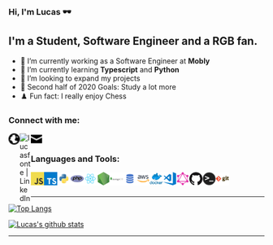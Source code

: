 ### Hi, I'm Lucas  🕶

## I'm a Student, Software Engineer and a RGB fan.
- 🔭 I’m currently working as a Software Engineer at **Mobly**
- 🌱 I’m currently learning **Typescript** and **Python**
- 💾 I’m looking to expand my projects
- 📝 Second half of 2020 Goals: Study a lot more 
- ♟️ Fun fact: I really enjoy Chess

### Connect with me:

<a href="https://mockv2-lucasfonte.netlify.app/" target="_blank">
    <img align="left" alt="lucasfonte.com" width="22px" src="https://raw.githubusercontent.com/iconic/open-iconic/master/svg/globe.svg" />
</a>

<a href="https://www.linkedin.com/in/lucas-fonte-02b03a164/" target="_blank">
    <img align="left" alt="lucasfonte | LinkedIn" width="22px" src="https://cdn.jsdelivr.net/npm/simple-icons@v3/icons/linkedin.svg" />
</a>

<a href="mailto:fontelucas@yahoo.com.br" target="_blank">
    <img align="left" alt="lucasfonte.mail | mail" width="22px" src="https://raw.githubusercontent.com/iconic/open-iconic/master/svg/envelope-closed.svg"  />
</a>

<br />

### Languages and Tools:

<img align="left" alt="JavaScript" width="26px" src="https://raw.githubusercontent.com/github/explore/80688e429a7d4ef2fca1e82350fe8e3517d3494d/topics/javascript/javascript.png" />
<img align="left" alt="Typescript" width="26px" src="https://raw.githubusercontent.com/github/explore/80688e429a7d4ef2fca1e82350fe8e3517d3494d/topics/typescript/typescript.png" />
<img align="left" alt="Python" width="26px" src="https://raw.githubusercontent.com/github/explore/80688e429a7d4ef2fca1e82350fe8e3517d3494d/topics/python/python.png" />
<img align="left" alt="PHP" width="26px" src="https://raw.githubusercontent.com/github/explore/80688e429a7d4ef2fca1e82350fe8e3517d3494d/topics/php/php.png" />
<img align="left" alt="React" width="26px" src="https://raw.githubusercontent.com/github/explore/80688e429a7d4ef2fca1e82350fe8e3517d3494d/topics/react/react.png" />
<img align="left" alt="Node.js" width="26px" src="https://raw.githubusercontent.com/github/explore/80688e429a7d4ef2fca1e82350fe8e3517d3494d/topics/nodejs/nodejs.png" />
<img align="left" alt="MongoDB" width="26px" src="https://raw.githubusercontent.com/github/explore/80688e429a7d4ef2fca1e82350fe8e3517d3494d/topics/mongodb/mongodb.png" />
<img align="left" alt="SQL" width="26px" src="https://raw.githubusercontent.com/github/explore/80688e429a7d4ef2fca1e82350fe8e3517d3494d/topics/sql/sql.png" />
<img align="left" alt="AWS" width="26px" src="https://raw.githubusercontent.com/github/explore/80688e429a7d4ef2fca1e82350fe8e3517d3494d/topics/aws/aws.png" />
<img align="left" alt="Docker" width="26px" src="https://raw.githubusercontent.com/github/explore/80688e429a7d4ef2fca1e82350fe8e3517d3494d/topics/docker/docker.png" />
<img align="left" alt="Visual Studio Code" width="26px" src="https://raw.githubusercontent.com/github/explore/80688e429a7d4ef2fca1e82350fe8e3517d3494d/topics/visual-studio-code/visual-studio-code.png" />
<img align="left" alt="GraphQL" width="26px" src="https://raw.githubusercontent.com/github/explore/80688e429a7d4ef2fca1e82350fe8e3517d3494d/topics/graphql/graphql.png" />
<img align="left" alt="GitHub" width="26px" src="https://raw.githubusercontent.com/github/explore/78df643247d429f6cc873026c0622819ad797942/topics/github/github.png" />
<img align="left" alt="terminal" width="26px" src="https://raw.githubusercontent.com/github/explore/80688e429a7d4ef2fca1e82350fe8e3517d3494d/topics/terminal/terminal.png" />
<img align="left" alt="Git" width="26px" src="https://raw.githubusercontent.com/github/explore/80688e429a7d4ef2fca1e82350fe8e3517d3494d/topics/git/git.png" />

<br />
<br />

---

[![Top Langs](https://github-readme-stats.vercel.app/api/top-langs/?username=Lucas-Fonte&hide=HTML,CSS&theme=dracula)](https://github.com/anuraghazra/github-readme-stats)

[![Lucas's github stats](https://github-readme-stats.vercel.app/api?username=Lucas-Fonte&show_icons=true&hide=contribs,prs&theme=dracula)](https://github.com/anuraghazra/github-readme-stats)

---